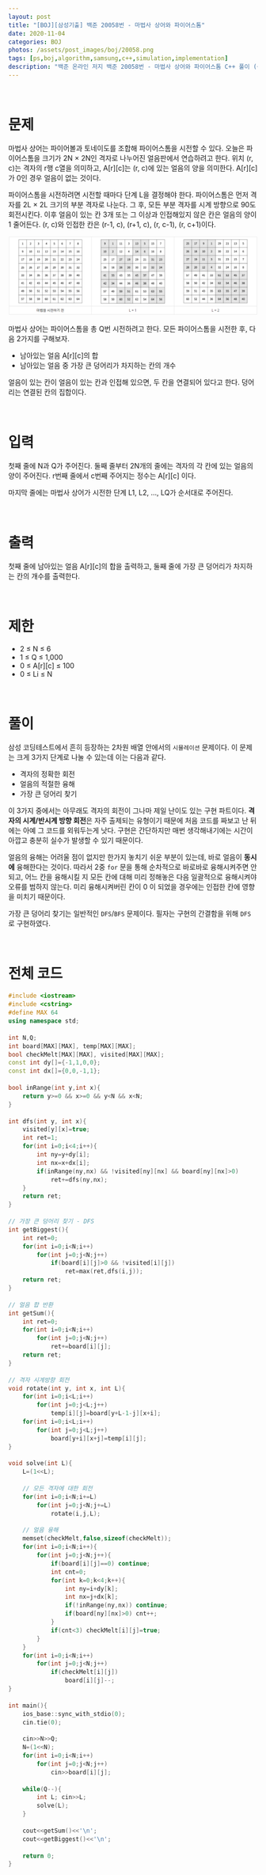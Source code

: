 ```yaml
---
layout: post
title: "[BOJ][삼성기출] 백준 20058번 - 마법사 상어와 파이어스톰"
date: 2020-11-04
categories: BOJ
photos: /assets/post_images/boj/20058.png
tags: [ps,boj,algorithm,samsung,c++,simulation,implementation]
description: "백준 온라인 저지 백준 20058번 - 마법사 상어와 파이어스톰 C++ 풀이 (삼성 SW 역량테스트 기출)"
---
```


<br>

# 문제

마법사 상어는 파이어볼과 토네이도를 조합해 파이어스톰을 시전할 수 있다. 오늘은 파이어스톰을 크기가 2N × 2N인 격자로 나누어진 얼음판에서 연습하려고 한다. 위치 (r, c)는 격자의 r행 c열을 의미하고, A[r][c]는 (r, c)에 있는 얼음의 양을 의미한다. A[r][c]가 0인 경우 얼음이 없는 것이다.

파이어스톰을 시전하려면 시전할 때마다 단계 L을 결정해야 한다. 파이어스톰은 먼저 격자를 2L × 2L 크기의 부분 격자로 나눈다. 그 후, 모든 부분 격자를 시계 방향으로 90도 회전시킨다. 이후 얼음이 있는 칸 3개 또는 그 이상과 인접해있지 않은 칸은 얼음의 양이 1 줄어든다. (r, c)와 인접한 칸은 (r-1, c), (r+1, c), (r, c-1), (r, c+1)이다.

![1](/assets/post_images/boj/20058_1.png)

마법사 상어는 파이어스톰을 총 Q번 시전하려고 한다. 모든 파이어스톰을 시전한 후, 다음 2가지를 구해보자.

- 남아있는 얼음 A[r][c]의 합
- 남아있는 얼음 중 가장 큰 덩어리가 차지하는 칸의 개수

얼음이 있는 칸이 얼음이 있는 칸과 인접해 있으면, 두 칸을 연결되어 있다고 한다. 덩어리는 연결된 칸의 집합이다.

<br>

# 입력

첫째 줄에 N과 Q가 주어진다. 둘째 줄부터 2N개의 줄에는 격자의 각 칸에 있는 얼음의 양이 주어진다. r번째 줄에서 c번째 주어지는 정수는 A[r][c] 이다.

마지막 줄에는 마법사 상어가 시전한 단계 L1, L2, ..., LQ가 순서대로 주어진다.

<br>

# 출력

첫째 줄에 남아있는 얼음 A[r][c]의 합을 출력하고, 둘째 줄에 가장 큰 덩어리가 차지하는 칸의 개수를 출력한다.

<br>

# 제한

- 2 ≤ N ≤ 6
- 1 ≤ Q ≤ 1,000
- 0 ≤ A[r][c] ≤ 100
- 0 ≤ Li ≤ N

<br>

# 풀이

삼성 코딩테스트에서 흔히 등장하는 2차원 배열 안에서의 `시뮬레이션` 문제이다. 이 문제는 크게 3가지 단계로 나눌 수 있는데 이는 다음과 같다.

- 격자의 정확한 회전
- 얼음의 적절한 융해
- 가장 큰 덩어리 찾기

이 3가지 중에서는 아무래도 격자의 회전이 그나마 제일 난이도 있는 구현 파트이다. **격자의 시계/반시계 방향 회전**은 자주 출제되는 유형이기 때문에 처음 코드를 짜보고 난 뒤에는 아예 그 코드를 외워두는게 낫다. 구현은 간단하지만 매번 생각해내기에는 시간이 아깝고 충분히 실수가 발생할 수 있기 때문이다.

얼음의 융해는 어려울 점이 없지만 한가지 놓치기 쉬운 부분이 있는데, 바로 얼음이 **동시에** 융해한다는 것이다. 따라서 2중 `for` 문을 통해 순차적으로 바로바로 융해시켜주면 안되고, 어느 칸을 융해시킬 지 모든 칸에 대해 미리 정해놓은 다음 일괄적으로 융해시켜야 오류를 범하지 않는다. 미리 융해시켜버린 칸이 0 이 되었을 경우에는 인접한 칸에 영향을 미치기 때문이다.

가장 큰 덩어리 찾기는 일반적인 `DFS`/`BFS` 문제이다. 필자는 구현의 간결함을 위해 `DFS` 로 구현하였다.

<br>

# 전체 코드

```c++
#include <iostream>
#include <cstring>
#define MAX 64
using namespace std;

int N,Q;
int board[MAX][MAX], temp[MAX][MAX];
bool checkMelt[MAX][MAX], visited[MAX][MAX];
const int dy[]={-1,1,0,0};
const int dx[]={0,0,-1,1};

bool inRange(int y,int x){
	return y>=0 && x>=0 && y<N && x<N;
}

int dfs(int y, int x){
	visited[y][x]=true;
	int ret=1;
	for(int i=0;i<4;i++){
		int ny=y+dy[i];
		int nx=x+dx[i];
		if(inRange(ny,nx) && !visited[ny][nx] && board[ny][nx]>0)
			ret+=dfs(ny,nx);
	}
	return ret;
}

// 가장 큰 덩어리 찾기 - DFS
int getBiggest(){
	int ret=0;
	for(int i=0;i<N;i++)
		for(int j=0;j<N;j++)
			if(board[i][j]>0 && !visited[i][j])
				ret=max(ret,dfs(i,j));
	return ret;
}

// 얼음 합 반환
int getSum(){
	int ret=0;
	for(int i=0;i<N;i++)
		for(int j=0;j<N;j++)
			ret+=board[i][j];
	return ret;
}

// 격자 시계방향 회전
void rotate(int y, int x, int L){
	for(int i=0;i<L;i++)
		for(int j=0;j<L;j++)
			temp[i][j]=board[y+L-1-j][x+i];
	for(int i=0;i<L;i++)
		for(int j=0;j<L;j++)
			board[y+i][x+j]=temp[i][j];
}

void solve(int L){
	L=(1<<L);

    // 모든 격자에 대한 회전
	for(int i=0;i<N;i+=L)
		for(int j=0;j<N;j+=L)
			rotate(i,j,L);

    // 얼음 융해
	memset(checkMelt,false,sizeof(checkMelt));
	for(int i=0;i<N;i++){
		for(int j=0;j<N;j++){
			if(board[i][j]==0) continue;
			int cnt=0;
			for(int k=0;k<4;k++){
				int ny=i+dy[k];
				int nx=j+dx[k];
				if(!inRange(ny,nx)) continue;
				if(board[ny][nx]>0) cnt++;
			}
			if(cnt<3) checkMelt[i][j]=true;
		}
	}
	for(int i=0;i<N;i++)
		for(int j=0;j<N;j++)
			if(checkMelt[i][j])
				board[i][j]--;
}

int main(){
	ios_base::sync_with_stdio(0);
	cin.tie(0);

	cin>>N>>Q;
	N=(1<<N);
	for(int i=0;i<N;i++)
		for(int j=0;j<N;j++)
			cin>>board[i][j];

	while(Q--){
		int L; cin>>L;
		solve(L);
	}

	cout<<getSum()<<'\n';
	cout<<getBiggest()<<'\n';
    
	return 0;
}
```